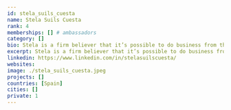 ```yaml
---
id: stela_suils_cuesta
name: Stela Suils Cuesta
rank: 4
memberships: [] # ambassadors
category: []
bio: Stela is a firm believer that it’s possible to do business from the heart. MA in Psychology. Passionate about making the world a better place, D&I, Women Empowerment, and Social Entrepreneurship. By working at ThreeFold she can combine multiple passions in one and this is what makes her love what she does. She also sells shells on the side.I want a world where technology supports and empowers each person, as well as the planet that sustains us; where we, and the planet, are not the product. With ThreeFold, we are creating responsible technology for people to collaborate and together, build a better tomorrow; fair, sustainable, and inclusive.
excerpt: Stela is a firm believer that it’s possible to do business from the heart.
linkedin: https://www.linkedin.com/in/stelasuilscuesta/
websites: 
image: ./stela_suils_cuesta.jpeg
projects: []
countries: [Spain]
cities: []
private: 1
---
```

